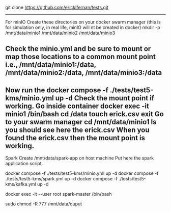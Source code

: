 git clone https://github.com/ericklfernan/tests.git


---------------------------------------------------------------------------------------------------------------------------------------
For minIO
Create these directories on your docker swarm manager (this is for simulation only, in real life, minIO will nt be created in docker)
mkdir -p /mnt/data/minio1 /mnt/data/minio2 /mnt/data/minio3

Check the minio.yml and be sure to mount or map those locations to a common mount point i.e., /mnt/data/minio1:/data, /mnt/data/minio2:/data, /mnt/data/minio3:/data
---------------------------------------------------------------------------------------------------------------------------------------
Now run the docker compose -f ./tests/test5-kms/minio.yml up -d
Check the mount point if working.
    Go inside container
        docker exec -it minio1 /bin/bash
            cd /data
            touch erick.csv
            exit
    Go to your swarm manager
        cd /mnt/data/minio1
        ls
        you should see here the erick.csv
When you found the erick.csv then the mount point is working.
---------------------------------------------------------------------------------------------------------------------------------------
Spark
Create /mnt/data/spark-app on host machine
Put here the spark application script.


    

docker compose -f ./tests/test5-kms/minio.yml up -d
docker compose -f ./tests/test5-kms/spark.yml up -d
docker compose -f ./tests/test5-kms/kafka.yml up -d

docker exec -it --user root spark-master /bin/bash

sudo chmod -R 777 /mnt/data/ouput
